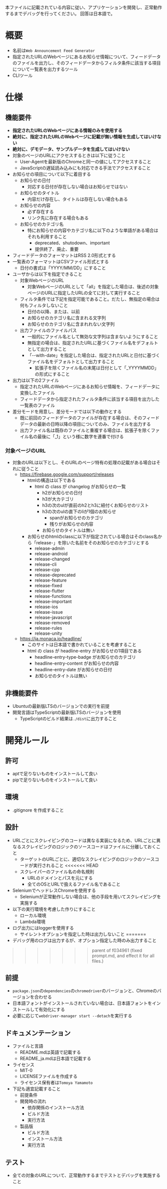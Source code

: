 本ファイルに記載されている内容に従い、アプリケーションを開発し、正常動作するまでデバッグを行ってください。
回答は日本語で。

# 概要

- 名前は`Web Announcement Feed Generator`
- 指定されたURLのWebページにあるお知らせ情報について、フィードデータのファイルを出力し、そのフィードデータからフィルタ条件に該当する項目について一覧表を出力するツール
- CLIツール

# 仕様

## 機能要件

- **指定されたURLのWebページにある情報のみを使用する**
- **絶対に、指定されたURLのWebページに記載が無い情報を生成してはいけない**
- **絶対に、デモデータ、サンプルデータを生成してはいけない**
- 対象のページのURLにアクセスするときは以下に従うこと
    - User-Agentを最新版のChromeと同一の値にしてアクセスすること
    - JavaScriptの遅延読み込みにも対応できる手法でアクセスすること
- お知らせの項目について以下に着目する
    - お知らせの日付
        - 対応する日付が存在しない場合はお知らせではない
    - お知らせのタイトル
        - 内容だけ存在し、タイトルは存在しない場合もある
    - お知らせの内容
        - 必ず存在する
        - リンク先に存在する場合もある
    - お知らせのカテゴリ名
        - 特にお知らせの内容やカテゴリ名に以下のような単語がある場合はそれも利用すること
            - deprecated、shutodown、important
            - 提供終了、廃止、重要
- フィードデータのフォーマットはRSS 2.0形式とする
- 一覧表のフォーマットはCSVファイル形式とする
    - 日付の書式は「YYYY/MM/DD」にすること
- ユーザからは以下を指定できること
    - 対象WebページのURL
        - 対象WebページのURLとして「all」を指定した場合は、後述の対象ページのURLに指定したURLの全てに対して実行すること
    - フィルタ条件では下記を指定可能であること。だたし、無指定の場合は何もフィルタしないこと
        - 日付の以降、または、以前
        - お知らせのカテゴリ名に含まれる文字列
        - お知らせのカテゴリ名に含まれれない文字列
    - 出力ファイルのファイルパス
        - 一般的にファイル名として無効な文字列は含まないようにすること
        - 無指定の場合は、指定されたURLに基づくファイル名をデフォルトとして出力すること
        - 「--with-date」を指定した場合は、指定されたURLと日付に基づくファイル名をデフォルトとして出力すること
            - 拡張子を除くファイル名の末尾は日付として「_YYYYMMDD」の形式にすること
- 出力は以下の2ファイル
    - 指定されたURLのWebページにあるお知らせ情報を、フィードデータに変換したファイル
    - フィードデータから指定されたフィルタ条件に該当する項目を出力した一覧表のファイル
- 差分モードを用意し、差分モードでは以下の動作とする
    - 既に前回のフィードデータのファイルが存在する場合は、そのフィードデータの最新の日時以降の項目についてのみ、ファイルを出力する
    - 出力ファイル名は既存のファイルと重複する場合は、拡張子を除くファイル名の最後に「_1」という様に数字を連番で付ける

### 対象ページのURL

- 対象のURLは以下とし、そのURLのページ特有の処理の記載がある場合はそれに従うこと
    - https://firebase.google.com/support/releases
        - htmlの構造は以下である
            - html の class が changelog がお知らせの一覧
                - h2がお知らせの日付
                - h3が大カテゴリ
                - h3の次のulが直前のh2とh3に紐付くお知らせのリスト
                - h3の次のulの直下のliが1個のお知らせ
                    - spanがお知らせのカテゴリ
                    - 残りがお知らせの内容
                - お知らせのタイトルは無い
        - お知らせのhtmlのclassに以下が指定されている場合はそのclass名から「release-」を除いた名前をそのお知らせのカテゴリとする
            - release-admin
            - release-android
            - release-changed
            - release-cli
            - release-cpp
            - release-deprecated
            - release-feature
            - release-fixed
            - release-flutter
            - release-functions
            - release-important
            - release-ios
            - release-issue
            - release-javascript
            - release-removed
            - release-rules
            - release-unity
    - https://ja.monaca.io/headline/
        - このサイトは日本語で書かれていることを考慮すること
        - html の class が headline-entry がお知らせの1項目である
            - headline-entry-type-badge がお知らせのカテゴリ
            - headline-entry-content がお知らせの内容
            - headline-entry-date がお知らせの日付
            - お知らせのタイトルは無い

## 非機能要件

- Ubuntuの最新版LTSのバージョンでの実行を前提
- 開発言語はTypeScriptの最新版LTSのバージョンを使用
   - TypeScriptのビルド結果は`./dist`に出力すること

# 開発ルール

## 許可

- aptで足りないものをインストールして良い
- pipで足りないものをインストールして良い

## 環境

- .gitignore を作成すること

## 設計

- URLごとにスクレイピングのコードは異なる実装になるため、URLごとに異なるスクレイピングのロジックのソースコードはファイルに分離しておくこと
    - ターゲットのURLごとに、適切なスクレイピングのロジックのソースコードが実行されること
<<<<<<< HEAD
    - スクレイパーのファイル名の命名規則
        - URLのドメインとパスを元にする
        - 全てのOSとURLで扱えるファイル名であること
- SeleniumでヘッドレスChromeを使用する
    - Seleniumが正常動作しない場合は、他の手段を用いてスクレイピングを実施する
- 以下の実行環境を考慮した作りにすること
    - ローカル環境
    - Lambda環境
- ログ出力にはloggerを使用する
    - サイレントオプションを指定した時は出力しないこと
=======
- デバッグ用のログは出力するが、オプション指定した時のみ出力すること
>>>>>>> parent of f034961 (fixed prompt.md, and effect it for all files.)

## 前提

- `package.json`の`dependencies`の`chromedriver`のバージョンと、Chromeのバージョンを合わせる
- 日本語フォントがインストールされていない場合は、日本語フォントをインストールして有効化にする
- 必要に応じて`webdriver-manager start --detach`を実行する

## ドキュメンテーション

- ファイルと言語
    - README.mdは英語で記載する
    - README_ja.mdは日本語で記載する
- ライセンス
    - MIT-0
    - LICENSEファイルを作成する
    - ライセンス保有者は`Tomoya Yamamoto`
- 下記も適宜記載すること
    - 前提条件
    - 開発時の流れ
        - 依存関係のインストール方法
        - ビルド方法
        - 実行方法
    - 製品版
        - ビルド方法
        - インストール方法
        - 実行方法

## テスト

- 全ての対象のURLについて、正常動作するまでテストとデバッグを実施すること
